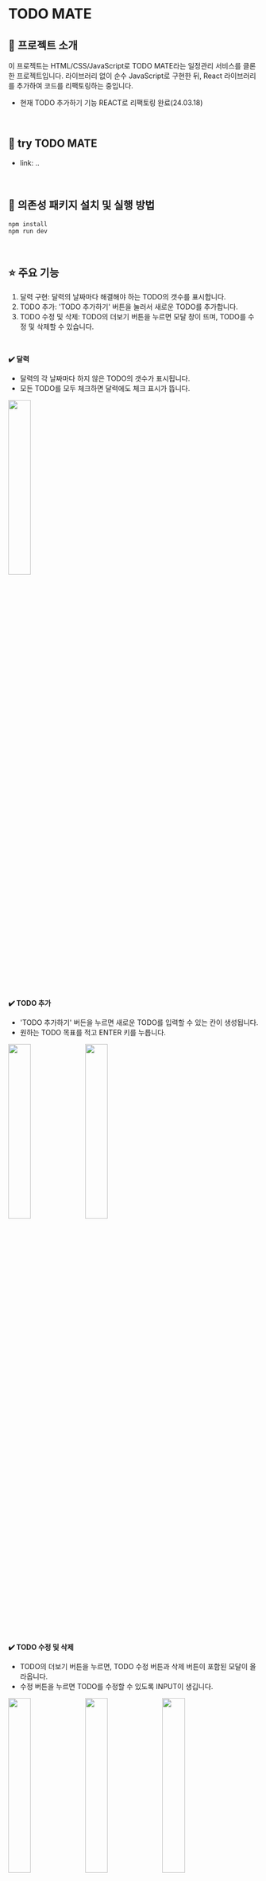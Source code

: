 # TODO MATE

## 📝 프로젝트 소개

이 프로젝트는 HTML/CSS/JavaScript로 TODO MATE라는 일정관리 서비스를 클론한 프로젝트입니다. 
라이브러리 없이 순수 JavaScript로 구현한 뒤, React 라이브러리를 추가하여 코드를 리팩토링하는 중입니다.
- 현재 TODO 추가하기 기능 REACT로 리팩토링 완료(24.03.18)

<br/>

## 🫡 try TODO MATE
- link: .. 

<br/>

## 🔧 의존성 패키지 설치 및 실행 방법
```
npm install
npm run dev
```

<br/>

## ⭐ 주요 기능

1. 달력 구현: 달력의 날짜마다 해결해야 하는 TODO의 갯수를 표시합니다.
2. TODO 추가: 'TODO 추가하기' 버튼을 눌러서 새로운 TODO를 추가합니다.
3. TODO 수정 및 삭제: TODO의 더보기 버튼을 누르면 모달 창이 뜨며, TODO를 수정 및 삭제할 수 있습니다.

<br/>

**✔️ 달력**  
- 달력의 각 날짜마다 하지 않은 TODO의 갯수가 표시됩니다.
- 모든 TODO를 모두 체크하면 달력에도 체크 표시가 뜹니다.
<img src="https://github.com/actions/deploy-pages/assets/68093782/9d4ec2fe-b789-4446-951f-43e5a5e2168d" width=30% />

<br/>
<br/>

**✔️ TODO 추가**
- 'TODO 추가하기' 버든을 누르면 새로운 TODO를 입력할 수 있는 칸이 생성됩니다.
- 원하는 TODO 목표를 적고 ENTER 키를 누릅니다.
<img src="https://github.com/actions/deploy-pages/assets/68093782/37078c2a-d40b-4d81-bdca-b7ac84013a6b" width=30% />
<img src="https://github.com/actions/deploy-pages/assets/68093782/7e4beeef-3e6f-4550-a112-40ef9dc6740a" width=30% />


<br/>
<br/>

**✔️ TODO 수정 및 삭제**
- TODO의 더보기 버튼을 누르면, TODO 수정 버튼과 삭제 버튼이 포함된 모달이 올라옵니다.
- 수정 버튼을 누르면 TODO를 수정할 수 있도록 INPUT이 생깁니다.
<img src="https://github.com/actions/deploy-pages/assets/68093782/9e271381-82c0-4cd5-8e2b-5d610db833ac" width=30% />
<img src="https://github.com/actions/deploy-pages/assets/68093782/faa5e5b9-f88c-4df0-80a9-9c6ce21f5b35" width=30% />
<img src="https://github.com/actions/deploy-pages/assets/68093782/3a9607b5-2105-4d2d-aa19-0d6bbc8bf11e" width=30% />

- 삭제 버튼을 누르면 TODO가 삭제됩니다.
<img src="https://github.com/actions/deploy-pages/assets/68093782/c8abbb30-b545-48a8-9c75-709e2ba02937" width=30% />
<img src="https://github.com/actions/deploy-pages/assets/68093782/613a3c08-e31b-4ed3-aa4b-5c4eb0bc8b20" width=30% />

<br/>
<br/>

**✔️ 반응형 가로모드**
- 페이지의 가로가 1024px을 넘어가면 가로 모드로 전환됩니다.
<img src="https://github.com/actions/deploy-pages/assets/68093782/0609be94-0fbf-47c4-b04f-de4ed6a099a2" width=70% />
<img src="https://github.com/actions/deploy-pages/assets/68093782/7f9ceaec-7d48-4e96-b6b6-2944c86abb78" width=70% />


<br/>
<br/>

## 🔧 Stack

**Frontend(Web)**
- **Language** : HTML, CSS, JavaScript
- **Library & Framework** : React, Webpack, Babel, Styled-components
- **IDE** : VSCode
<br />

**Backend**
- **Database** : localStorage
- **Deploy**: github Action

<br/>

## 🐚 프로젝트 directory 구성

```
├─docs
│  ├─docs
│  ├─node_modules
│  │  └─bootstrap-icons
│  │      ├─font
│  │      │  └─fonts
│  │      └─icons
│  ├─public
│  ├─specifications
│  └─src
│      ├─assets
│      │  ├─fonts
│      │  └─images
│      ├─components
│      │  ├─calendar
│      │  └─todo
│      ├─contexts
│      ├─hooks
│      ├─pages
│      │  └─main_page
│      ├─styles
│      └─utils
├─.eslintrc.json
├─.prettierrc.js
├─babel.config.json
├─package.json
├─README.md
└─webpack.config.js

```

<br/>

## 🙋‍♂️ Developer

* **Yujin KIM** - 프로젝트 기획, 개발, 배포, 관리 - [zladb](https://github.com/zladb)

<br/>

## 👾 Source
**TodoMate** - [app-store]https://apps.apple.com/us/app/todo-mate/id1505220130


<br/>

## ✅ License

MIT License

Copyright (c) 2024 Yujin KIM

Permission is hereby granted, free of charge, to any person obtaining a copy
of this software and associated documentation files (the "Software"), to deal
in the Software without restriction, including without limitation the rights
to use, copy, modify, merge, publish, distribute, sublicense, and/or sell
copies of the Software, and to permit persons to whom the Software is
furnished to do so, subject to the following conditions:

The above copyright notice and this permission notice shall be included in all
copies or substantial portions of the Software.

THE SOFTWARE IS PROVIDED "AS IS", WITHOUT WARRANTY OF ANY KIND, EXPRESS OR
IMPLIED, INCLUDING BUT NOT LIMITED TO THE WARRANTIES OF MERCHANTABILITY,
FITNESS FOR A PARTICULAR PURPOSE AND NONINFRINGEMENT. IN NO EVENT SHALL THE
AUTHORS OR COPYRIGHT HOLDERS BE LIABLE FOR ANY CLAIM, DAMAGES OR OTHER
LIABILITY, WHETHER IN AN ACTION OF CONTRACT, TORT OR OTHERWISE, ARISING FROM,
OUT OF OR IN CONNECTION WITH THE SOFTWARE OR THE USE OR OTHER DEALINGS IN THE
SOFTWARE.

